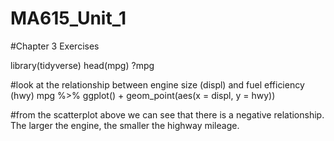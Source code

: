 # MA615_Unit_1

#Chapter 3 Exercises

library(tidyverse)
head(mpg)
?mpg

#look at the relationship between engine size (displ) and fuel efficiency (hwy)
mpg %>% ggplot() + geom_point(aes(x = displ, y = hwy))

#from the scatterplot above we can see that there is a negative relationship. The larger the engine, the smaller the highway mileage.